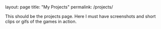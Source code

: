 layout: page
title: "My Projects"
permalink: /projects/

This should be the projects page. 
Here I must have screenshots and short clips or gifs of the games in action.